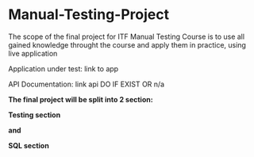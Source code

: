 # Manual-Testing-Project
The scope of the final project for ITF Manual Testing Course is to use all gained knowledge throught the course and apply them in practice, using live application

Application under test: link to app

API Documentation: link api DO IF EXIST OR n/a

**The final project will be split into 2 section: <p>Testing section</p> and <p>SQL section</p>**
